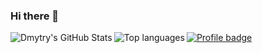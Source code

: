 ### Hi there 👋
<img align="left" alt="Dmytry's GitHub Stats" src="https://github-readme-stats.vercel.app/api?username=GoodPointt&show_icons=true&theme=react">
<img align="left" alt="Top languages" src="https://github-readme-stats.vercel.app/api/top-langs/?username=GoodPointt&layout=compact&theme=react">
                                                                                                                                          
[![Profile badge](https://www.codewars.com/users/GoodPointt/badges/small)](https://www.codewars.com/users/GoodPointt)

